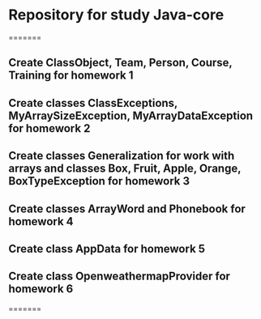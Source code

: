 # Repository for study Java-core

=======
## Create ClassObject, Team, Person, Course, Training for homework 1
## Create classes ClassExceptions, MyArraySizeException, MyArrayDataException for homework 2
## Create classes Generalization for work with arrays and classes Box, Fruit, Apple, Orange, BoxTypeException for homework 3
## Create classes ArrayWord and Phonebook for homework 4
## Create class AppData for homework 5
## Create class OpenweathermapProvider for homework 6
=======
